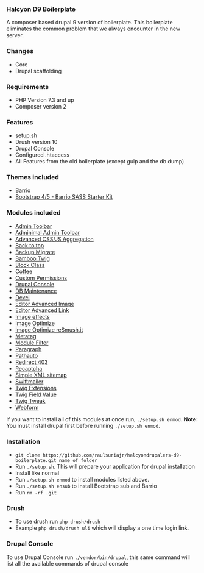 ### Halcyon D9 Boilerplate
A composer based drupal 9 version of boilerplate. This boilerplate eliminates the common problem that we always encounter in the new server.

### Changes
* Core
* Drupal scaffolding

### Requirements
* PHP Version 7.3 and up
* Composer version 2

### Features
* setup.sh
* Drush version 10
* Drupal Console
* Configured .htaccess
* All Features from the old boilerplate (except gulp and the db dump)

### Themes included
* [Barrio](https://www.drupal.org/project/bootstrap_barrio)
* [Bootstrap 4/5 - Barrio SASS Starter Kit](https://www.drupal.org/project/bootstrap_sass)

### Modules included
* [Admin Toolbar](https://www.drupal.org/project/admin_toolbar)
* [Adminimal Admin Toolbar](https://www.drupal.org/project/adminimal_admin_toolbar)
* [Advanced CSS/JS Aggregation](https://www.drupal.org/project/advagg)
* [Back to top](https://www.drupal.org/project/back_to_top)
* [Backup Migrate](https://www.drupal.org/project/backup_migrate)
* [Bamboo Twig](https://www.drupal.org/project/bamboo_twig)
* [Block Class](https://www.drupal.org/project/block_class)
* [Coffee](https://www.drupal.org/project/coffee)
* [Custom Permissions](https://www.drupal.org/project/config_perms)
* [Drupal Console](https://drupalconsole.com/)
* [DB Maintenance](https://www.drupal.org/project/db_maintenance)
* [Devel](https://www.drupal.org/project/devel)
* [Editor Advanced Image](https://www.drupal.org/project/editor_advanced_image)
* [Editor Advanced Link](drupal/editor_advanced_link)
* [Image effects](https://www.drupal.org/project/image_effects)
* [Image Optimize](https://www.drupal.org/project/imageapi_optimize)
* [Image Optimize reSmush.it](https://www.drupal.org/project/imageapi_optimize_resmushit)
* [Metatag](https://www.drupal.org/project/metatag)
* [Module Filter](https://www.drupal.org/project/module_filter)
* [Paragraph](https://www.drupal.org/project/paragraphs)
* [Pathauto](https://www.drupal.org/project/pathauto)
* [Redirect 403](https://www.drupal.org/project/r4032login)
* [Recaptcha](https://www.drupal.org/project/recaptcha)
* [Simple XML sitemap](https://www.drupal.org/project/simple_sitemap)
* [Swiftmailer](https://www.drupal.org/project/swiftmailer)
* [Twig Extensions](https://www.drupal.org/project/twig_extensions)
* [Twig Field Value](https://www.drupal.org/project/twig_field_value)
* [Twig Tweak](drupal/twig_tweak)
* [Webform](https://www.drupal.org/project/webform)

If you want to install all of this modules at once run, `./setup.sh enmod`. **Note:** You must install drupal first before running `./setup.sh enmod`.

### Installation
* `git clone https://github.com/raulsuriajr/halcyondrupalers-d9-boilerplate.git name_of_folder`
* Run `./setup.sh`. This will prepare your application for drupal installation
* Install like normal
* Run `./setup.sh enmod` to install modules listed above.
* Run `./setup.sh ensub` to install Bootstrap sub and Barrio
* Run `rm -rf .git`

### Drush
* To use drush run `php drush/drush`
* Example `php drush/drush uli` which will display a one time login link.

### Drupal Console
To use Drupal Console run `./vendor/bin/drupal`, this same command will list all the available commands of drupal console
